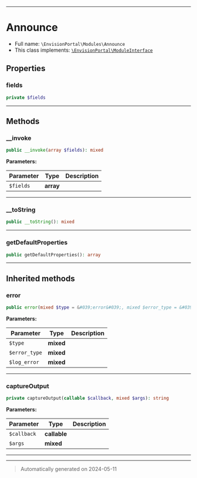 ***

# Announce





* Full name: `\EnvisionPortal\Modules\Announce`
* This class implements:
[`\EnvisionPortal\ModuleInterface`](../ModuleInterface.md)



## Properties


### fields



```php
private $fields
```






***

## Methods


### __invoke



```php
public __invoke(array $fields): mixed
```








**Parameters:**

| Parameter | Type | Description |
|-----------|------|-------------|
| `$fields` | **array** |  |





***

### __toString



```php
public __toString(): mixed
```












***

### getDefaultProperties



```php
public getDefaultProperties(): array
```












***


## Inherited methods


### error



```php
public error(mixed $type = &#039;error&#039;, mixed $error_type = &#039;general&#039;, mixed $log_error = false): string
```








**Parameters:**

| Parameter | Type | Description |
|-----------|------|-------------|
| `$type` | **mixed** |  |
| `$error_type` | **mixed** |  |
| `$log_error` | **mixed** |  |





***

### captureOutput



```php
private captureOutput(callable $callback, mixed $args): string
```








**Parameters:**

| Parameter | Type | Description |
|-----------|------|-------------|
| `$callback` | **callable** |  |
| `$args` | **mixed** |  |





***


***
> Automatically generated on 2024-05-11
